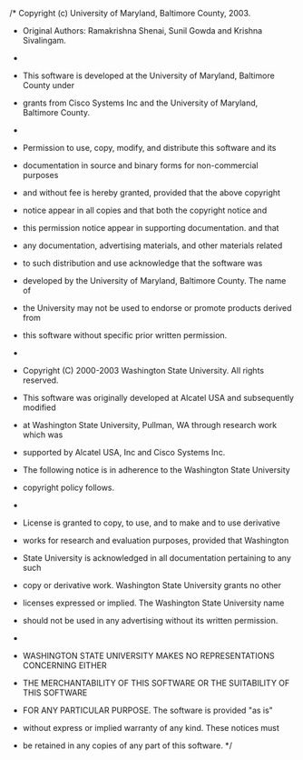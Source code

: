 /* Copyright (c) University of Maryland, Baltimore County, 2003.
 * Original Authors: Ramakrishna Shenai, Sunil Gowda and Krishna Sivalingam.
 *
 * This software is developed at the University of Maryland, Baltimore County under
 * grants from Cisco Systems Inc and the University of Maryland, Baltimore County.
 *
 * Permission to use, copy, modify, and distribute this software and its
 * documentation in source and binary forms for non-commercial purposes
 * and without fee is hereby granted, provided that the above copyright
 * notice appear in all copies and that both the copyright notice and
 * this permission notice appear in supporting documentation. and that
 * any documentation, advertising materials, and other materials related
 * to such distribution and use acknowledge that the software was
 * developed by the University of Maryland, Baltimore County.  The name of
 * the University may not be used to endorse or promote products derived from
 * this software without specific prior written permission.
 *
 * Copyright (C) 2000-2003 Washington State University. All rights reserved.
 * This software was originally developed at Alcatel USA and subsequently modified
 * at Washington State University, Pullman, WA  through research work which was
 * supported by Alcatel USA, Inc and Cisco Systems Inc.

 * The  following notice is in adherence to the Washington State University
 * copyright policy follows.
 *
 * License is granted to copy, to use, and to make and to use derivative
 * works for research and evaluation purposes, provided that Washington
 * State University is acknowledged in all documentation pertaining to any such
 * copy or derivative work. Washington State University grants no other
 * licenses expressed or implied. The Washington State University name
 * should not be used in any advertising without its written permission.
 *
 * WASHINGTON STATE UNIVERSITY MAKES NO REPRESENTATIONS CONCERNING EITHER
 * THE MERCHANTABILITY OF THIS SOFTWARE OR THE SUITABILITY OF THIS SOFTWARE
 * FOR ANY PARTICULAR PURPOSE.  The software is provided "as is"
 *  without express or implied warranty of any kind. These notices must
 * be retained in any copies of any part of this software.
 */

